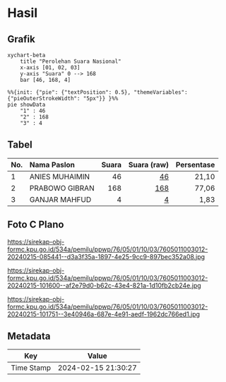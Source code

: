# Hasil

## Grafik

```mermaid
xychart-beta
    title "Perolehan Suara Nasional"
    x-axis [01, 02, 03]
    y-axis "Suara" 0 --> 168
    bar [46, 168, 4]
```

```mermaid
%%{init: {"pie": {"textPosition": 0.5}, "themeVariables": {"pieOuterStrokeWidth": "5px"}} }%%
pie showData
    "1" : 46
    "2" : 168
    "3" : 4
```

## Tabel

| No. | Nama Paslon    | Suara | Suara (raw) | Persentase |
|:--- |:-------------- | -----:| -----------:| ----------:|
| 1   | ANIES MUHAIMIN | 46    | [46][p-1]   | 21,10      |
| 2   | PRABOWO GIBRAN | 168   | [168][p-2]  | 77,06      |
| 3   | GANJAR MAHFUD  | 4     | [4][p-3]    | 1,83       |


[p-1]: https://github.com/gigit-pemilu/pemilu-2024/blob/main/pilpres/hitung-suara/sub/76-sulawesi-barat/sub/05-majene/sub/01-banggae/sub/1003-baru/sub/012-tps/sub/paslon-1.txt
[p-2]: https://github.com/gigit-pemilu/pemilu-2024/blob/main/pilpres/hitung-suara/sub/76-sulawesi-barat/sub/05-majene/sub/01-banggae/sub/1003-baru/sub/012-tps/sub/paslon-2.txt
[p-3]: https://github.com/gigit-pemilu/pemilu-2024/blob/main/pilpres/hitung-suara/sub/76-sulawesi-barat/sub/05-majene/sub/01-banggae/sub/1003-baru/sub/012-tps/sub/paslon-3.txt

## Foto C Plano

https://sirekap-obj-formc.kpu.go.id/534a/pemilu/ppwp/76/05/01/10/03/7605011003012-20240215-085441--d3a3f35a-1897-4e25-9cc9-897bec352a08.jpg

https://sirekap-obj-formc.kpu.go.id/534a/pemilu/ppwp/76/05/01/10/03/7605011003012-20240215-101600--af2e79d0-b62c-43e4-821a-1d10fb2cb24e.jpg

https://sirekap-obj-formc.kpu.go.id/534a/pemilu/ppwp/76/05/01/10/03/7605011003012-20240215-101751--3e40946a-687e-4e91-aedf-1962dc766ed1.jpg


## Metadata

| Key        | Value               |
| ---------- | ------------------- |
| Time Stamp | 2024-02-15 21:30:27 |



